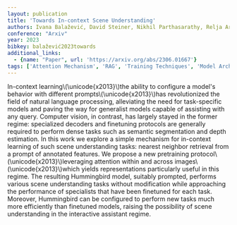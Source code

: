 ```yaml
---
layout: publication
title: 'Towards In-context Scene Understanding'
authors: Ivana Balažević, David Steiner, Nikhil Parthasarathy, Relja Arandjelović, Olivier J. Hénaff
conference: "Arxiv"
year: 2023
bibkey: balažević2023towards
additional_links:
  - {name: "Paper", url: 'https://arxiv.org/abs/2306.01667'}
tags: ['Attention Mechanism', 'RAG', 'Training Techniques', 'Model Architecture', 'Prompting', 'Reinforcement Learning', 'In-Context Learning', 'Pretraining Methods']
---
```

In-context learning\\(\unicode\{x2013\}\\)the ability to configure a model's
behavior with different prompts\\(\unicode\{x2013\}\\)has revolutionized the field of
natural language processing, alleviating the need for task-specific models and
paving the way for generalist models capable of assisting with any query.
Computer vision, in contrast, has largely stayed in the former regime:
specialized decoders and finetuning protocols are generally required to perform
dense tasks such as semantic segmentation and depth estimation. In this work we
explore a simple mechanism for in-context learning of such scene understanding
tasks: nearest neighbor retrieval from a prompt of annotated features. We
propose a new pretraining protocol\\(\unicode\{x2013\}\\)leveraging attention within
and across images\\(\unicode\{x2013\}\\)which yields representations particularly
useful in this regime. The resulting Hummingbird model, suitably prompted,
performs various scene understanding tasks without modification while
approaching the performance of specialists that have been finetuned for each
task. Moreover, Hummingbird can be configured to perform new tasks much more
efficiently than finetuned models, raising the possibility of scene
understanding in the interactive assistant regime.
